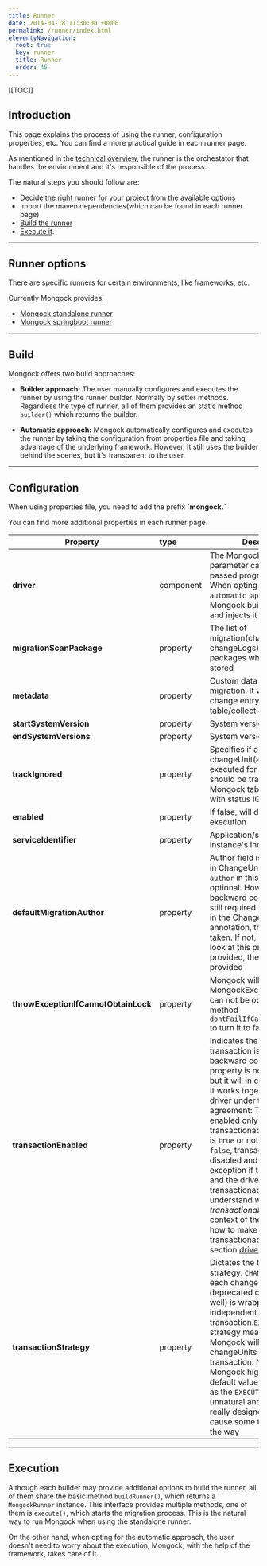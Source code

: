 ```yaml
---
title: Runner
date: 2014-04-18 11:30:00 +0800 
permalink: /runner/index.html
eleventyNavigation:
  root: true
  key: runner 
  title: Runner
  order: 45
---
```


<!--1. [Introduction](#introduction)
2. [Runner options](#runner-options)
3. [Build](#build)
3. [Configuration](#configuration)
4. [Execution](#execution)-->


[[TOC]]

## Introduction
This page explains the process of using the runner, configuration properties, etc. You can find a more practical guide in each runner page.

As mentioned in the [technical overview](/technical-overview#runner), the runner is the orchestator that handles the environment and it's responsible of the process.


The natural steps you should follow are:
- Decide the right runner for your project from the [available options](#runner-options)
- Import the maven dependencies(which can be found in each runner page)
- [Build the runner](#build)
- [Execute it](#execution).
______________________________________

## Runner options
There are specific runners for certain environments, like frameworks, etc.

Currently Mongock provides: 
- [Mongock standalone runner](/runner/standalone/) 
- [Mongock springboot runner](/runner/springboot/) 
<!--- [Mongock micronaut runner](/runner/micronaut/) -->
______________________________________

## Build
Mongock offers two build approaches:

- **Builder approach:** The user manually configures and executes the runner by using the runner builder. Normally by setter methods. Regardless the type of runner, all of them provides an static method `builder()` which returns the builder.

- **Automatic approach:** Mongock automatically configures and executes the runner by taking the configuration from properties file and taking advantage of the underlying framework. However, It still uses the builder behind the scenes, but it's transparent to the user.
______________________________________

## Configuration

<p class="tipAlt">When using properties file, you need to add the prefix <b>`mongock.`</b></p>
<p class="success">You can find more additional properties in each runner page</p>

| Property                    | type | Description                                                                                  | Type                | Default value |
| ------------------------------------|:---------------------------------------------------------------------------------------------|---------------------|:-----------:|:-------------:|
| **driver**                | component | The Mongock driver. This parameter can only be passed programatically. When opting for the `automatic approach`, Mongock builds the driver and injects it to the runner | ConnectionDriver | Mandatory |  
| **migrationScanPackage**  | property | The list of migration(changeUnits and changeLogs) classes and/or packages where they are stored | List< String >      |Mandatory |  
| **metadata**              | property | Custom data attached to the migration. It will be added to change entry in the mongock table/collection  | Map<String, Object> | null |  
| **startSystemVersion**    | property | System version to start with                                                                 | String              | `0` |  
| **endSystemVersions**     | property | System version to end with                                                                   | String              | MAX_VALUE |  
| **trackIgnored**          | property | Specifies if an ignored changeUnit(already executed for example) should be track in the Mongock table/collection with status IGNORED | boolean | `false` |  
| **enabled**               | property | If false, will disable Mongock execution| boolean |NO          | `true` |  
| **serviceIdentifier**     | property | Application/service instance's indentifier | String | null|
| **defaultMigrationAuthor**| property | Author field is not mandatory in ChangeUnit. The field `author` in this annoation is optional. However for backward compatibility it's still required. If it's provided in the ChangeUnit annotation, this value is taken. If not, Mongock will look at this property. If not provided, the default value is provided| String | `default_author` |
| **throwExceptionIfCannotObtainLock**| property | Mongock will throw MongockException if lock can not be obtained. Builder method `dontFailIfCannotAcquireLock` to turn it to false| boolean | long | `true` |  
| **transactionEnabled**              | property | Indicates the whether transaction is enabled. For backward compatibility, this property is not mandatory but it will in coming versions. It works together with the driver under the following agreement: Transactions are enabled only if the driver is transactionable and this field is `true` or not provided. If it's `false`, transactions are disabled and will throw an exception if this field is `true` and the driver is not transactionable. To understand what _transactionable_ means in the context of the driver and how to make a driver transactionable, visit the section [driver](/driver/)      | boolean | null |  
| **transactionStrategy**   | property | Dictates the transaction strategy. `CHANGE_UNIT` means each changeUnit(applied to deprecated changeLog as well) is wrapped in an independent transaction.`EXECUTION` strategy means that Mongock will wrap all the changeUnits in a single transaction. Note that Mongock higly recomend the default value, `CHANGE_UNIT`, as the `EXECUTION` strategy is unnatural and, unless it's really designed for it, it can cause some troubles along the way | String | `CHANGE_UNIT` |  
______________________________________

## Execution
Although each builder may provide additional options to build the runner, all of them share the basic method `buildRunner()`, which returns a `MongockRunner` instance. This interface provides multiple methods, one of them is `execute()`, which starts the migration process. This is the natural way to run Mongock when using the standalone runner. 

On the other hand, when opting for the automatic approach, the user doesn't need to worry about the execution, Mongock, with the help of the framework, takes care of it.
